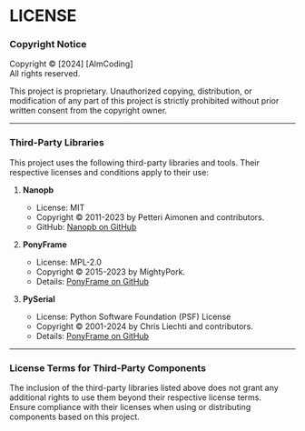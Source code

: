 # LICENSE

### Copyright Notice
Copyright © [2024] [AlmCoding]  
All rights reserved.  

This project is proprietary. Unauthorized copying, distribution, or modification of any part of this project is strictly prohibited without prior written consent from the copyright owner.

---

### Third-Party Libraries
This project uses the following third-party libraries and tools. Their respective licenses and conditions apply to their use:


1. **Nanopb**  
   - License: MIT  
   - Copyright © 2011-2023 by Petteri Aimonen and contributors.  
   - GitHub: [Nanopb on GitHub](https://github.com/nanopb/nanopb)

2. **PonyFrame**
   - License: MPL-2.0
   - Copyright © 2015-2023 by MightyPork.
   - Details: [PonyFrame on GitHub](https://github.com/MightyPork/PonyFrame)

3. **PySerial**
   - License: Python Software Foundation (PSF) License
   - Copyright © 2001-2024 by Chris Liechti and contributors.
   - Details: [PonyFrame on GitHub](https://github.com/pyserial/pyserial)

---

### License Terms for Third-Party Components
The inclusion of the third-party libraries listed above does not grant any additional rights to use them beyond their respective license terms.  
Ensure compliance with their licenses when using or distributing components based on this project.
